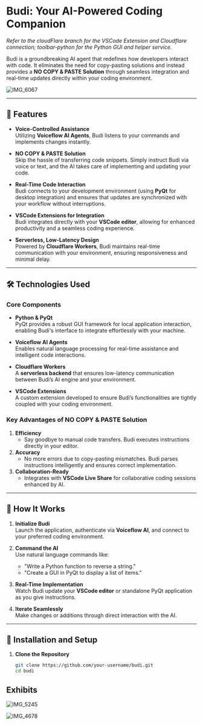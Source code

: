 # Budi: Your AI-Powered Coding Companion  
_Refer to the cloudFlare branch for the VSCode Extension and Cloudflare connection; toolbar-python for the Python GUI and helper service._

Budi is a groundbreaking AI agent that redefines how developers interact with code. It eliminates the need for copy-pasting solutions and instead provides a **NO COPY & PASTE Solution** through seamless integration and real-time updates directly within your coding environment.


![IMG_6067](https://github.com/user-attachments/assets/cce18f73-0786-40c6-944c-6f325372725e)

---

## 🚀 Features

- **Voice-Controlled Assistance**  
  Utilizing **Voiceflow AI Agents**, Budi listens to your commands and implements changes instantly. 

- **NO COPY & PASTE Solution**  
  Skip the hassle of transferring code snippets. Simply instruct Budi via voice or text, and the AI takes care of implementing and updating your code. 

- **Real-Time Code Interaction**  
  Budi connects to your development environment (using **PyQt** for desktop integration) and ensures that updates are synchronized with your workflow without interruptions.

- **VSCode Extensions for Integration**  
  Budi integrates directly with your **VSCode editor**, allowing for enhanced productivity and a seamless coding experience.

- **Serverless, Low-Latency Design**  
  Powered by **Cloudflare Workers**, Budi maintains real-time communication with your environment, ensuring responsiveness and minimal delay.

---

## 🛠️ Technologies Used  

### Core Components
- **Python & PyQt**  
  PyQt provides a robust GUI framework for local application interaction, enabling Budi's interface to integrate effortlessly with your machine.

- **Voiceflow AI Agents**  
  Enables natural language processing for real-time assistance and intelligent code interactions.

- **Cloudflare Workers**  
  A **serverless backend** that ensures low-latency communication between Budi’s AI engine and your environment.

- **VSCode Extensions**  
  A custom extension developed to ensure Budi’s functionalities are tightly coupled with your coding environment.

### Key Advantages of NO COPY & PASTE Solution
1. **Efficiency**  
   - Say goodbye to manual code transfers. Budi executes instructions directly in your editor.  
2. **Accuracy**  
   - No more errors due to copy-pasting mismatches. Budi parses instructions intelligently and ensures correct implementation.  
3. **Collaboration-Ready**  
   - Integrates with **VSCode Live Share** for collaborative coding sessions enhanced by AI.  

---

## 🌟 How It Works

1. **Initialize Budi**  
   Launch the application, authenticate via **Voiceflow AI**, and connect to your preferred coding environment.

2. **Command the AI**  
   Use natural language commands like:
   - "Write a Python function to reverse a string."
   - "Create a GUI in PyQt to display a list of items."

3. **Real-Time Implementation**  
   Watch Budi update your **VSCode editor** or standalone PyQt application as you give instructions.  

4. **Iterate Seamlessly**  
   Make changes or additions through direct interaction with the AI.

---

## 🔧 Installation and Setup  

1. **Clone the Repository**
   ```bash
   git clone https://github.com/your-username/budi.git
   cd budi

## Exhibits



![IMG_5245](https://github.com/user-attachments/assets/1ce7c6b0-89f7-4183-9694-09580f956d32)

![IMG_4678](https://github.com/user-attachments/assets/d4b45b14-0491-4a55-a48f-1c42befc9b98)
